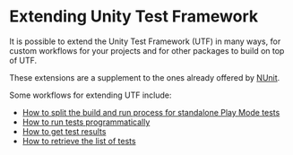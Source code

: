 # Extending Unity Test Framework
It is possible to extend the Unity Test Framework (UTF) in many ways, for custom workflows for your projects and for other packages to build on top of UTF.

These extensions are a supplement to the ones already offered by [NUnit](https://github.com/nunit/docs/wiki/Framework-Extensibility).

Some workflows for extending UTF include:
* [How to split the build and run process for standalone Play Mode tests](./reference-attribute-testplayerbuildmodifier.md#split-build-and-run-for-player-mode-tests)
* [How to run tests programmatically](./extension-run-tests.md)
* [How to get test results](./extension-get-test-results.md)
* [How to retrieve the list of tests](./extension-retrieve-test-list.md) 
